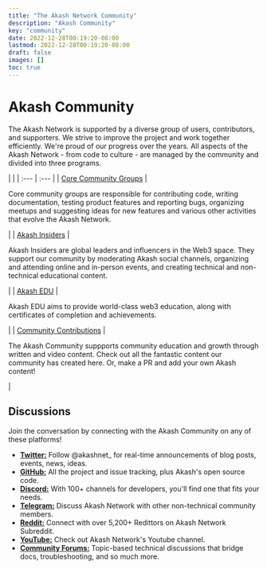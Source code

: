 ```yaml
---
title: "The Akash Network Community"
description: "Akash Community"
key: "community"
date: 2022-12-28T00:19:20-08:00
lastmod: 2022-12-28T00:19:20-08:00
draft: false
images: []
toc: true
---
```


# Akash Community

The Akash Network is supported by a diverse group of users, contributors, and supporters. We strive to improve the project and work together efficiently. We're proud of our progress over the years. All aspects of the Akash Network - from code to culture - are managed by the community and divided into three programs.

| |
| :--- | :--- |
| [Core Community Groups](core-groups) | <p class="community__text"> Core community groups are responsible for contributing code, writing documentation, testing product features and reporting bugs, organizing meetups and suggesting ideas for new features and various other activities that evolve the Akash Network.</p> |
| [Akash Insiders](insiders) | <p class="community__text">Akash Insiders are global leaders and influencers in the Web3 space. They support our community by moderating Akash social channels, organizing and attending online and in-person events, and creating technical and non-technical educational content.</p> |
| [Akash EDU](edu) | <p class="community__text"> Akash EDU aims to provide world-class web3 education, along with certificates of completion and achievements.</p>  |
| [Community Contributions](contributions) | <p class="community__text">The Akash Community suppports community education and growth through written and video content. Check out all the fantastic content our community has created here. Or, make a PR and add your own Akash content! </p> |

## Discussions

Join the conversation by connecting with the Akash Community on any of these platforms!

* **[Twitter:](https://twitter.com/akashnet_)** Follow @akashnet_ for real-time announcements of blog posts, events, news, ideas.
* **[GitHub:](https://github.com/akash-network)** All the project and issue tracking, plus Akash's open source code.
* **[Discord:](https://discord.akash.network)** With 100+ channels for developers, you'll find one that fits your needs.
* **[Telegram:](https://t.me/AkashNW)** Discuss Akash Network with other non-technical community members.
* **[Reddit:](https://www.reddit.com/r/akashnetwork/)** Connect with over 5,200+ Redittors on Akash Network Subreddit.
* **[YouTube:](https://www.youtube.com/@AkashNetwork)** Check out Akash Network's Youtube channel.
* **[Community Forums:](https://github.com/akash-network/community/discussions/2)** Topic-based technical discussions that bridge docs, troubleshooting, and so much more.
